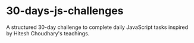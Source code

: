 # 30-days-js-challenges
A structured 30-day challenge to complete daily JavaScript tasks inspired by Hitesh Choudhary's teachings.
